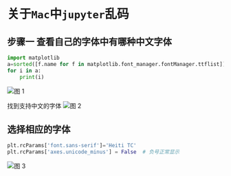 # 关于`Mac`中`jupyter`乱码

## 步骤一 查看自己的字体中有哪种中文字体

```python
import matplotlib
a=sorted([f.name for f in matplotlib.font_manager.fontManager.ttflist])
for i in a:
	print(i)
```
![图 1](../../../../../images/273bbef7dd633fffa434dede7a813f0c90a10d9fa4fe6cc1d471e029cb93ca41.png)  

找到支持中文的字体
![图 2](../../../../../images/ef1580d6a85f7d5fb77045889af9cab6a80c79438de410a423065e5faf736070.png)  


## 选择相应的字体

```python
plt.rcParams['font.sans-serif']='Heiti TC'
plt.rcParams['axes.unicode_minus'] = False  # 负号正常显示
```
![图 3](../../../../../images/35f1d741d922f7a88d6542e063aeeaa66e95b1a1b14a33ea5517a2ba69794074.png)  





